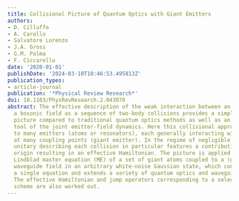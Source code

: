 ```yaml
---
title: Collisional Picture of Quantum Optics with Giant Emitters
authors:
- D. Cilluffo
- A. Carollo
- Salvatore Lorenzo
- J.A. Gross
- G.M. Palma
- F. Ciccarello
date: '2020-01-01'
publishDate: '2024-03-10T10:46:53.495813Z'
publication_types:
- article-journal
publication: '*Physical Review Research*'
doi: 10.1103/PhysRevResearch.2.043070
abstract: The effective description of the weak interaction between an emitter and
  a bosonic field as a sequence of two-body collisions provides a simple intuitive
  picture compared to traditional quantum optics methods as well as an effective calculation
  tool of the joint emitter-field dynamics. Here this collisional approach is extended
  to many emitters (atoms or resonators), each generally interacting with the field
  at many coupling points (giant emitter). In the regime of negligible delays, the
  unitary describing each collision in particular features a contribution of a chiral
  origin resulting in an effective Hamiltonian. The picture is applied to derive a
  Lindblad master equation (ME) of a set of giant atoms coupled to a (generally chiral)
  waveguide field in an arbitrary white-noise Gaussian state, which condenses into
  a single equation and extends a variety of quantum optics and waveguide QED MEs.
  The effective Hamiltonian and jump operators corresponding to a selected photodetection
  scheme are also worked out.
---
```

